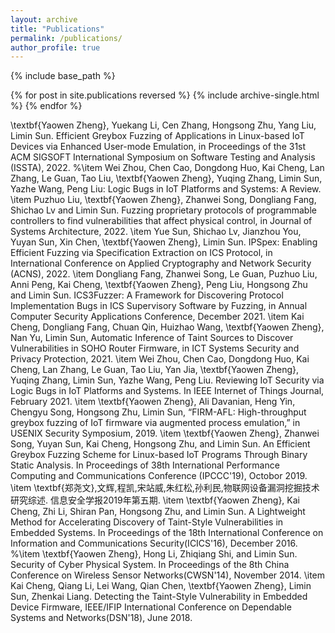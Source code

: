 ```yaml
---
layout: archive
title: "Publications"
permalink: /publications/
author_profile: true
---
```


{% include base_path %}

{% for post in site.publications reversed %}
  {% include archive-single.html %}
{% endfor %}


\textbf{Yaowen Zheng}, Yuekang Li, Cen Zhang, Hongsong Zhu, Yang Liu, Limin Sun. Efficient Greybox Fuzzing of Applications in Linux-based IoT Devices via Enhanced User-mode Emulation, in Proceedings of the 31st ACM SIGSOFT International Symposium on Software Testing and Analysis (ISSTA), 2022.
    %\item Wei Zhou, Chen Cao, Dongdong Huo, Kai Cheng, Lan Zhang, Le Guan, Tao Liu, \textbf{Yaowen Zheng}, Yuqing Zhang, Limin Sun, Yazhe Wang, Peng Liu: Logic Bugs in IoT Platforms and Systems: A Review.
    \item Puzhuo Liu, \textbf{Yaowen Zheng}, Zhanwei Song, Dongliang Fang, Shichao Lv and Limin Sun. Fuzzing proprietary protocols of programmable controllers to find vulnerabilities that affect physical control, in Journal of Systems Architecture, 2022.
     \item Yue Sun, Shichao Lv, Jianzhou You, Yuyan Sun, Xin Chen, \textbf{Yaowen Zheng}, Limin Sun. IPSpex: Enabling Efficient Fuzzing via Specification Extraction on ICS Protocol, in International Conference on Applied Cryptography and Network Security (ACNS), 2022.
    \item Dongliang Fang, Zhanwei Song, Le Guan, Puzhuo Liu, Anni Peng, Kai Cheng, \textbf{Yaowen Zheng}, Peng Liu, Hongsong Zhu and Limin Sun. ICS3Fuzzer: A Framework for Discovering Protocol Implementation Bugs in ICS Supervisory Software by Fuzzing, in Annual Computer Security Applications Conference, December 2021. 
    \item Kai Cheng, Dongliang Fang, Chuan Qin, Huizhao Wang, \textbf{Yaowen Zheng}, Nan Yu, Limin Sun, Automatic Inference of Taint Sources to Discover Vulnerabilities in SOHO Router Firmware, in ICT Systems Security and Privacy Protection, 2021.
     \item Wei Zhou, Chen Cao, Dongdong Huo, Kai Cheng, Lan Zhang, Le Guan, Tao Liu, Yan Jia, \textbf{Yaowen Zheng}, Yuqing Zhang, Limin Sun, Yazhe Wang, Peng Liu. Reviewing IoT Security via Logic Bugs in IoT Platforms and Systems. In IEEE Internet of Things Journal, February 2021.
    \item \textbf{Yaowen Zheng}, Ali Davanian, Heng Yin, Chengyu Song, Hongsong Zhu, Limin Sun, “FIRM-AFL: High-throughput greybox fuzzing of IoT firmware via augmented process emulation,” in USENIX Security Symposium, 2019.
   \item \textbf{Yaowen Zheng}, Zhanwei Song, Yuyan Sun, Kai Cheng, Hongsong Zhu, and Limin Sun. An Efficient Greybox Fuzzing Scheme for Linux-based IoT Programs Through Binary Static Analysis. In Proceedings of 38th International Performance Computing and Communications Conference (IPCCC'19), Octobor 2019.
  \item \textbf{郑尧文},文辉,程凯,宋站威,朱红松,孙利民,物联网设备漏洞挖掘技术研究综述. 信息安全学报2019年第五期.
  \item \textbf{Yaowen Zheng}, Kai Cheng, Zhi Li, Shiran Pan, Hongsong Zhu, and Limin Sun. A Lightweight Method for Accelerating Discovery of Taint-Style Vulnerabilities in Embedded Systems. In Proceedings of the 18th International Conference on Information and Communications Security(ICICS'16), December 2016.
  %\item \textbf{Yaowen Zheng}, Hong Li, Zhiqiang Shi, and Limin Sun. Security of Cyber Physical System. In Proceedings of the 8th China Conference on Wireless Sensor Networks(CWSN'14), November 2014.
\item Kai Cheng, Qiang Li, Lei Wang, Qian Chen, \textbf{Yaowen Zheng}, Limin Sun, Zhenkai Liang. Detecting the Taint-Style Vulnerability in Embedded Device Firmware,  IEEE/IFIP International Conference on Dependable Systems and Networks(DSN'18), June 2018.